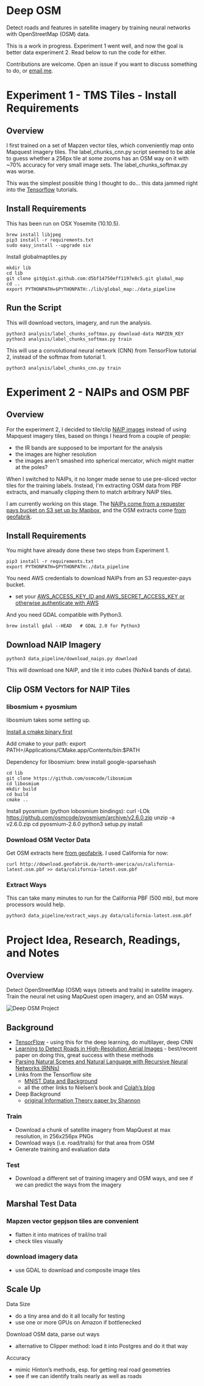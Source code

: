 # Deep OSM

Detect roads and features in satellite imagery by training neural networks with OpenStreetMap (OSM) data.

This is a work in progress. Experiment 1 went well, and now the goal is better data experiment 2. Read below to run the code for either.

Contributions are welcome. Open an issue if you want to discuss something to do, or [email me](mailto:andrew@gaiagps.com).

# Experiment 1 - TMS Tiles - Install Requirements

## Overview

I first trained on a set of Mapzen vector tiles, which conveniently map onto Mapquest imagery tiles. The label_chunks_cnn.py script seemed to be able to guess whether a 256px tile at some zooms has an OSM way on it with ~70% accuracy for very small image sets. The label_chunks_softmax.py was worse.

This was the simplest possible thing I thought to do... this data jammed right into the [Tensorflow](http://tensorflow.org) tutorials. 

## Install Requirements

This has been run on OSX Yosemite (10.10.5).

    brew install libjpeg
    pip3 install -r requirements.txt 
    sudo easy_install --upgrade six

Install globalmaptiles.py

    mkdir lib
    cd lib
    git clone git@gist.github.com:d5bf14750eff1197e8c5.git global_map
    cd ..
    export PYTHONPATH=$PYTHONPATH:./lib/global_map:./data_pipeline

## Run the Script
This will download vectors, imagery, and run the analysis.

    python3 analysis/label_chunks_softmax.py download-data MAPZEN_KEY
    python3 analysis/label_chunks_softmax.py train

This will use a convolutional neural network (CNN) from TensorFlow tutorial 2, instead of the softmax from tutorial 1.

    python3 analysis/label_chunks_cnn.py train

# Experiment 2 - NAIPs and OSM PBF

## Overview

For the experiment 2, I decided to tile/clip [NAIP images](http://www.fsa.usda.gov/programs-and-services/aerial-photography/imagery-programs/naip-imagery/) instead of using Mapquest imagery tiles, based on things I heard from a couple of people:

* the IR bands are supposed to be important for the analysis
* the images are higher resolution
* the images aren't smashed into spherical mercator, which might matter at the poles?

When I switched to NAIPs, it no longer made sense to use pre-sliced vector tiles for the training labels. Instead, I'm extracting OSM data from PBF extracts, and manually clipping them to match arbitrary NAIP tiles.

I am currently working on this stage. The [NAIPs come from a requester pays bucket on S3 set up by Mapbox](http://www.slideshare.net/AmazonWebServices/open-data-innovation-building-on-open-data-sets-for-innovative-applications), and the OSM extracts come [from geofabrik](http://download.geofabrik.de/). 

## Install Requirements

You might have already done these two steps from Experiment 1.

    pip3 install -r requirements.txt 
    export PYTHONPATH=$PYTHONPATH:./data_pipeline

You need AWS credentials to download NAIPs from an S3 requester-pays bucket.

 * set your [AWS_ACCESS_KEY_ID and AWS_SECRET_ACCESS_KEY or otherwise authenticate with AWS](http://docs.aws.amazon.com/cli/latest/userguide/cli-chap-getting-started.html)

And you need GDAL compatible with Python3.
 
    brew install gdal --HEAD   # GDAL 2.0 for Python3

## Download NAIP Imagery

    python3 data_pipeline/download_naips.py download

This will download one NAIP, and tile it into cubes (NxNx4 bands of data).

## Clip OSM Vectors for NAIP Tiles

### libosmium + pyosmium

libosmium takes some setting up.

[Install a cmake binary first](https://cmake.org/download/)
    
Add cmake to your path:
    export PATH=/Applications/CMake.app/Contents/bin:$PATH
    
Dependency for libosmium:
    brew install google-sparsehash
    
    cd lib
    git clone https://github.com/osmcode/libosmium
    cd libosmium
    mkdir build
    cd build
    cmake ..
    
Install pyosmium (python lobosmium bindings):
    curl -LOk https://github.com/osmcode/pyosmium/archive/v2.6.0.zip
    unzip -a v2.6.0.zip
    cd pyosmium-2.6.0
    python3 setup.py install

### Download OSM Vector Data

Get OSM extracts here [from geofabrik](http://download.geofabrik.de/). I used California for now:

    curl http://download.geofabrik.de/north-america/us/california-latest.osm.pbf >> data/california-latest.osm.pbf

### Extract Ways
This can take many minutes to run for the California PBF (500 mb), but more processors would help.

    python3 data_pipeline/extract_ways.py data/california-latest.osm.pbf

# Project Idea, Research, Readings, and Notes

## Overview

Detect OpenStreetMap (OSM) ways (streets and trails) in satellite imagery. Train the neural net using MapQuest open imagery, and an OSM ways.

![Deep OSM Project](https://gaiagps.mybalsamiq.com/mockups/4278030.png?key=1e42f249214928d1fa7b17cf866401de0c2af867)

## Background

* [TensorFlow](https://www.tensorflow.org/) - using this for the deep learning, do multilayer, deep CNN
* [Learning to Detect Roads in High-Resolution Aerial
Images](http://citeseerx.ist.psu.edu/viewdoc/download?doi=10.1.1.232.1679&rep=rep1&type=pdf) - best/recent paper on doing this, great success with these methods
* [Parsing Natural Scenes and Natural Language
with Recursive Neural Networks (RNNs)](http://ai.stanford.edu/~ang/papers/icml11-ParsingWithRecursiveNeuralNetworks.pdf)
* Links from the Tensorflow site
    * [MNIST Data and Background](http://yann.lecun.com/exdb/mnist/)
    * all the other links to Nielsen’s book and [Colah’s blog](http://colah.github.io/posts/2015-08-Backprop/)
* Deep Background
    * [original Information Theory paper by Shannon](http://worrydream.com/refs/Shannon%20-%20A%20Mathematical%20Theory%20of%20Communication.pdf)

### Train

* Download a chunk of satellite imagery from MapQuest at max resolution, in 256x256px PNGs
* Download ways (i.e. road/trails) for that area from OSM 
* Generate training and evaluation data

### Test 

* Download a different set of training imagery and OSM ways, and see if we can predict the ways from the imagery

## Marshal Test Data

### Mapzen vector gepjson tiles are convenient

* flatten it into matrices of trail/no trail
* check tiles visually 

### download imagery data

* use GDAL to download and composite image tiles

## Scale Up

Data Size

* do a tiny area and do it all locally for testing
* use one or more GPUs on Amazon if bottlenecked

Download OSM data, parse out ways

* alternative to Clipper method: load it into Postgres and do it that way

Accuracy

* mimic Hinton’s methods, esp. for getting real road geometries
* see if we can identify trails nearly as well as roads

